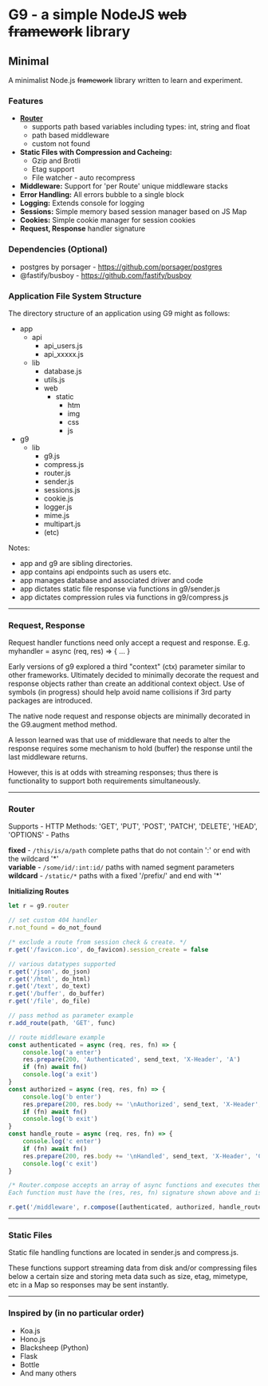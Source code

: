 # G9 - a simple NodeJS ~~web framework~~ library #

## Minimal ##

A minimalist Node.js ~~framework~~ library written to learn and experiment.  

### Features ###
- **[Router](#Router)** 
  - supports path based variables including types: int, string and float
  - path based middleware
  - custom not found
- **Static Files with Compression and Cacheing:**
  - Gzip and Brotli 
  - Etag support 
  - File watcher - auto recompress 
- **Middleware:** Support for 'per Route' unique middleware stacks
- **Error Handling:** All errors bubble to a single block
- **Logging:** Extends console for logging 
- **Sessions:** Simple memory based session manager based on JS Map
- **Cookies:** Simple cookie manager for session cookies
- **Request, Response** handler signature

### Dependencies (Optional) ### 
- postgres by porsager - https://github.com/porsager/postgres
- @fastify/busboy - https://github.com/fastify/busboy

### Application File System Structure ###
The directory structure of an application using G9 might as follows:

  - app  
    - api  
      - api_users.js  
      - api_xxxxx.js  
    - lib  
      - database.js  
      - utils.js  
      - web  
        - static    
          - htm  
          - img  
          - css  
          - js  
  - g9
    - lib
      - g9.js
      - compress.js
      - router.js
      - sender.js
      - sessions.js
      - cookie.js
      - logger.js
      - mime.js
      - multipart.js
      - (etc)

  Notes:
  - app and g9 are sibling directories.
  - app contains api endpoints such as users etc.
  - app manages database and associated driver and code
  - app dictates static file response via functions in g9/sender.js
  - app dictates compression rules via functions in g9/compress.js

---
 ### Request, Response ### 

  Request handler functions need only accept a request and response. E.g. myhandler = async (req, res) => { ... }

  Early versions of g9 explored a third "context" (ctx) parameter similar to other frameworks.  Ultimately decided to minimally decorate the request and response objects rather than create an additional context object. Use of symbols (in progress) should help avoid name collisions if 3rd party packages are introduced.
  
  The native node request and response objects are minimally decorated in the G9.augment method method.

  A lesson learned was that use of middleware that needs to alter the response requires some mechanism to hold (buffer) the response until the last middleware returns.

  However, this is at odds with streaming responses; thus there is functionality to support both requirements simultaneously.
 
---
 ### Router ###
  Supports 
    - HTTP Methods: 'GET', 'PUT', 'POST', 'PATCH', 'DELETE', 'HEAD', 'OPTIONS'
    - Paths
    
  **fixed** - `/this/is/a/path` complete paths that do not contain '\:' or end with the wildcard '\*'  
  **variable** - `/some/id/:int:id/` paths with named segment parameters  
  **wildcard** - `/static/*` paths with a fixed '/prefix/' and end with '\*' 
      
  **Initializing Routes**
  
```js
let r = g9.router

// set custom 404 handler 
r.not_found = do_not_found  

/* exclude a route from session check & create. */
r.get('/favicon.ico', do_favicon).session_create = false  

// various datatypes supported 
r.get('/json', do_json)
r.get('/html', do_html)
r.get('/text', do_text)
r.get('/buffer', do_buffer)
r.get('/file', do_file)

// pass method as parameter example 
r.add_route(path, 'GET', func)

// route middleware example 
const authenticated = async (req, res, fn) => {
    console.log('a enter')
    res.prepare(200, 'Authenticated', send_text, 'X-Header', 'A')
    if (fn) await fn()
    console.log('a exit')
}
const authorized = async (req, res, fn) => {
    console.log('b enter')
    res.prepare(200, res.body += '\nAuthorized', send_text, 'X-Header', 'B')
    if (fn) await fn()
    console.log('b exit')
}
const handle_route = async (req, res, fn) => {
    console.log('c enter')
    if (fn) await fn()
    res.prepare(200, res.body += '\nHandled', send_text, 'X-Header', 'C')
    console.log('c exit')
}

/* Router.compose accepts an array of async functions and executes them in the order passed.
Each function must have the (res, res, fn) signature shown above and is responsible to invoke fn() or throw.  */

r.get('/middleware', r.compose([authenticated, authorized, handle_route])
```

---    
### Static Files ###

Static file handling functions are located in sender.js and compress.js.  

These functions support streaming data from disk and/or compressing files below a certain size and storing meta data such as size, etag, mimetype, etc in a Map so responses may be sent instantly.

---
### Inspired by (in no particular order) ###
- Koa.js
- Hono.js
- Blacksheep (Python)
- Flask
- Bottle
- And many others

